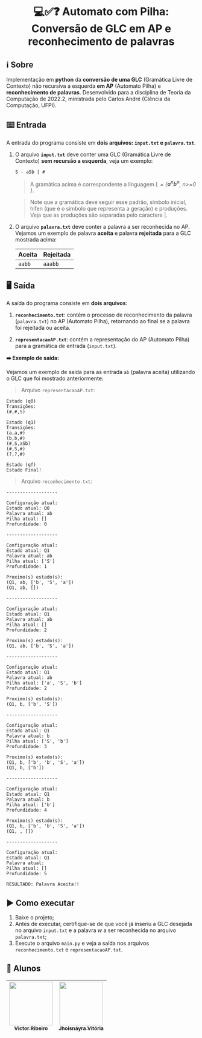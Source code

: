 <h1 align="center"> 💻✅❓ Automato com Pilha: Conversão de GLC em AP e reconhecimento de palavras </h1>

## ℹ️ Sobre

Implementação em **python** da **conversão de uma GLC** (Gramática Livre de Contexto) não recursiva a esquerda **em AP** (Automato Pilha) e **reconhecimento de palavras**. Desenvolvido para a disciplina de Teoria da Computação de 2022.2, ministrada pelo Carlos André (Ciência da Computação, UFPI).

## ⌨️ Entrada

A entrada do programa consiste em **dois arquivos: `input.txt` e `palavra.txt`**.

1. O arquivo **`input.txt`** deve conter uma GLC (Gramática Livre de Contexto) **sem recursão a esquerda**, veja um exemplo:

   ```
   S - aSb | #
   ```

   > A gramática acima é correspondente a linguagem _L = {**a<sup>n</sup>b<sup>n</sup>**, n>=0 }_.

   > Note que a gramática deve seguir esse padrão, símbolo inicial, hífen (que é o símbolo que representa a geração) e produções. Veja que as produções são separadas pelo caractere |.

2. O arquivo **`palavra.txt`** deve conter a palavra a ser reconhecida no AP. Vejamos um exemplo de palavra **aceita** e palavra **rejeitada** para a GLC mostrada acima:

   | Aceita | Rejeitada |
   | ------ | --------- |
   | `aabb` | `aaabb`   |

## 🖥️ Saída

A saída do programa consiste em **dois arquivos**:

1. **`reconhecimento.txt`**: contém o processo de reconhecimento da palavra (`palavra.txt`) no AP (Automato Pilha), retornando ao final se a palavra foi rejeitada ou aceita.

2. **`representacaoAP.txt`**: contém a representação do AP (Automato Pilha) para a gramática de entrada (`input.txt`).

**➡️ Exemplo de saída:**

Vejamos um exemplo de saída para as entrada `ab` (palavra aceita) utilizando o GLC que foi mostrado anteriormente:

> Arquivo `representacaoAP.txt`:

```
Estado (q0)
Transições:
(#,#,S)

Estado (q1)
Transições:
(a,a,#)
(b,b,#)
(#,S,aSb)
(#,S,#)
(?,?,#)

Estado (qf)
Estado Final!
```

> Arquivo `reconhecimento.txt`:

```
-------------------

Configuração atual:
Estado atual: Q0
Palavra atual: ab
Pilha atual: []
Profundidade: 0

-------------------

Configuração atual:
Estado atual: Q1
Palavra atual: ab
Pilha atual: ['S']
Profundidade: 1

Proximo(s) estado(s):
(Q1, ab, ['b', 'S', 'a'])
(Q1, ab, [])

-------------------

Configuração atual:
Estado atual: Q1
Palavra atual: ab
Pilha atual: []
Profundidade: 2

Proximo(s) estado(s):
(Q1, ab, ['b', 'S', 'a'])

-------------------

Configuração atual:
Estado atual: Q1
Palavra atual: ab
Pilha atual: ['a', 'S', 'b']
Profundidade: 2

Proximo(s) estado(s):
(Q1, b, ['b', 'S'])

-------------------

Configuração atual:
Estado atual: Q1
Palavra atual: b
Pilha atual: ['S', 'b']
Profundidade: 3

Proximo(s) estado(s):
(Q1, b, ['b', 'b', 'S', 'a'])
(Q1, b, ['b'])

-------------------

Configuração atual:
Estado atual: Q1
Palavra atual: b
Pilha atual: ['b']
Profundidade: 4

Proximo(s) estado(s):
(Q1, b, ['b', 'b', 'S', 'a'])
(Q1, , [])

-------------------

Configuração atual:
Estado atual: Q1
Palavra atual:
Pilha atual: []
Profundidade: 5

RESULTADO: Palavra Aceita!!

```

## ▶️ Como executar

1. Baixe o projeto;
2. Antes de executar, certifique-se de que você já inseriu a GLC desejada no arquivo `input.txt` e a palavra _w_ a ser reconhecida no arquivo `palavra.txt`;
3. Execute o arquivo `main.py` e veja a saída nos arquivos `reconhecimento.txt` e `representacaoAP.txt`.

## 📜 Alunos

| [<img src="https://avatars.githubusercontent.com/u/51518489?v=4" width=115><br><sub> Victor Ribeiro</sub>](https://github.com/vic37get) | [<img src="https://avatars.githubusercontent.com/u/57508736?v=4" width=115><br><sub>Jhoisnáyra Vitória</sub>](https://github.com/jhoisz) |
| :-------------------------------------------------------------------------------------------------------------------------------------------: | :--------------------------------------------------------------------------------------------------------------------------------------: |

